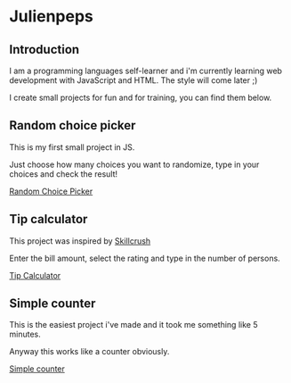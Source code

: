 # Julienpeps

## Introduction

I am a programming languages self-learner and i'm currently learning web development with JavaScript and HTML. The style will come later ;)

I create small projects for fun and for training, you can find them below.

## Random choice picker

This is my first small project in JS.

Just choose how many choices you want to randomize, type in your choices and check the result!

[Random Choice Picker](https://julienpeps.github.io/Random%20Choice%20Picker/index.html)

## Tip calculator

This project was inspired by [Skillcrush](https://skillcrush.com/blog/projects-you-can-do-with-javascript/)

Enter the bill amount, select the rating and type in the number of persons.

[Tip Calculator](https://julienpeps.github.io/Tip%20calculator/index.html)

## Simple counter

This is the easiest project i've made and it took me something like 5 minutes.

Anyway this works like a counter obviously.

[Simple counter](https://julienpeps.github.io/Simple%20counter/index.html)
